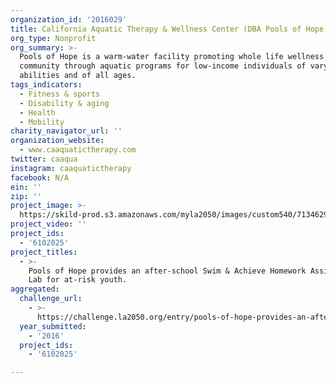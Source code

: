 ```yaml
---
organization_id: '2016029'
title: California Aquatic Therapy & Wellness Center (DBA Pools of Hope)
org_type: Nonprofit
org_summary: >-
  Pools of Hope is a warm-water facility promoting whole life wellness in our
  community through aquatic programs for low-income individuals of varying
  abilities and of all ages.
tags_indicators:
  - Fitness & sports
  - Disability & aging
  - Health
  - Mobility
charity_navigator_url: ''
organization_website:
  - www.caaquatictherapy.com
twitter: caaqua
instagram: caaquatictherapy
facebook: N/A
ein: ''
zip: ''
project_image: >-
  https://skild-prod.s3.amazonaws.com/myla2050/images/custom540/7134629065741-team91.jpg
project_video: ''
project_ids:
  - '6102025'
project_titles:
  - >-
    Pools of Hope provides an after-school Swim & Achieve Homework Assistance
    Lab for at-risk youth.
aggregated:
  challenge_url:
    - >-
      https://challenge.la2050.org/entry/pools-of-hope-provides-an-after-school-swim-achieve-homework-assistance-lab-for-at-risk-youth
  year_submitted:
    - '2016'
  project_ids:
    - '6102025'

---
```

